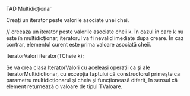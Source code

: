 TAD Multidicționar

Creați un iterator peste valorile asociate unei chei.

// creeaza un iterator peste valorile asociate cheii k. În cazul în care k nu este în multidicționar, iteratorul va fi nevalid imediate dupa creare. În caz contrar, elementul curent este prima valoare asociată cheii.

IteratorValori iterator(TCheie k);

Se va crea clasa IteratorValori cu aceleași operații ca și ale IteratorMultidictionar, cu excepția faptului că constructorul primește ca parametru multidicționarul și cheia și funcționează diferit, în sensul că element returnează o valoare de tipul TValoare. 
